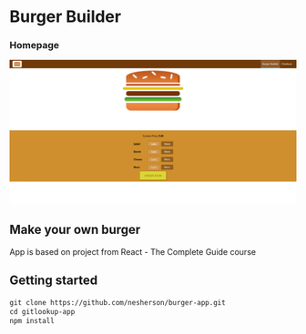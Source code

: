 # Burger Builder

### Homepage

![alt text](https://github.com/nesherson/burger-app/blob/master/docs/images/screenshot_1.png)

## Make your own burger

App is based on project from React - The Complete Guide course

## Getting started

```
git clone https://github.com/nesherson/burger-app.git
cd gitlookup-app
npm install

```
